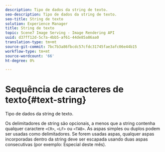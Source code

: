 ```yaml
---
description: Tipo de dados da string de texto.
seo-description: Tipo de dados da string de texto.
seo-title: String de texto
solution: Experience Manager
title: String de texto
topic: Scene7 Image Serving - Image Rendering API
uuid: d37ff12d-5c7a-4bb5-af61-44de85a86aa0
translation-type: tm+mt
source-git-commit: 7bc7b3a86fbcdc57cfdc31745fae3afc06e44b15
workflow-type: tm+mt
source-wordcount: '66'
ht-degree: 0%

---
```



# Sequência de caracteres de texto{#text-string}

Tipo de dados da string de texto.

Os delimitadores de string são opcionais, a menos que a string contenha qualquer caractere `<CR>`, `<LF>` ou `<TAB>`. As aspas simples ou duplos podem ser usadas como delimitadores. Se forem usadas aspas, qualquer aspas incorporadas dentro da string deve ser escapada usando duas aspas consecutivas (por exemplo: Especial deste mês).